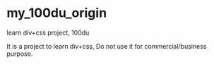 # my_100du_origin
learn div+css project, 100du

It is a project to learn div+css, Do not use it for commercial/business purpose.

